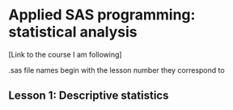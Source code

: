 # Applied SAS programming: statistical analysis

[Link to the course I am following]

.sas file names begin with the lesson number they correspond to

## Lesson 1: Descriptive statistics



